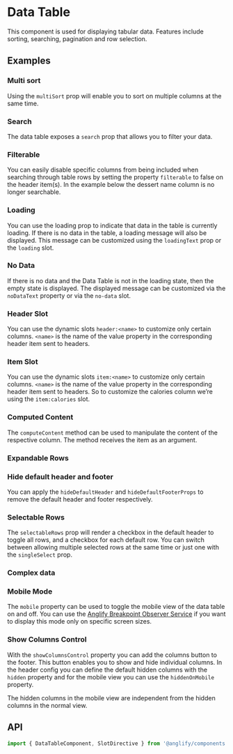 # Data Table

<app-references
issues="https://github.com/valentingavran/anglify/labels/component%3A%20Data%20Table"
material-design="https://material.io/components/data-tables"
bundle-size="https://bundlephobia.com/package/@anglify/components@latest"
w3c="https://www.w3.org/WAI/ARIA/apg/patterns/table/"/>

This component is used for displaying tabular data. Features include sorting, searching, pagination and row selection.

## Examples

### Multi sort

Using the `multiSort` prop will enable you to sort on multiple columns at the same time.
<app-code-example component="data-table" example="multi-sort" hide-overflow="false"></app-code-example>

### Search

The data table exposes a `search` prop that allows you to filter your data.
<app-code-example component="data-table" example="search"  hide-overflow="false"></app-code-example>

### Filterable

You can easily disable specific columns from being included when searching through table rows by setting the property
`filterable` to false on the header item(s). In the example below the dessert name column is no longer searchable.
<app-code-example component="data-table" example="filterable"  hide-overflow="false"></app-code-example>

### Loading

You can use the loading prop to indicate that data in the table is currently loading. If there is no data in the table, a loading message will also be displayed. This message can be customized using the `loadingText` prop or the `loading` slot.

<app-code-example component="data-table" example="loading"  hide-overflow="false"></app-code-example>

### No Data

If there is no data and the Data Table is not in the loading state, then the empty state is displayed. The displayed message can be customized via the `noDataText` property or via the `no-data` slot.
<app-code-example component="data-table" example="no-data"  hide-overflow="false"></app-code-example>

### Header Slot

You can use the dynamic slots `header:<name>` to customize only certain columns. `<name>` is the name of
the value property in the corresponding header item sent to headers.
<app-code-example component="data-table" example="header-slot"  hide-overflow="false"></app-code-example>

### Item Slot

You can use the dynamic slots `item:<name>` to customize only certain columns. `<name>` is the name of
the value property in the corresponding header item sent to headers. So to customize the calories column we’re using the
`item:calories` slot.
<app-code-example component="data-table" example="item-slot" hide-overflow="false"></app-code-example>

### Computed Content

The `computeContent` method can be used to manipulate the content of the respective column. The method receives the item as an argument.
<app-code-example component="data-table" example="computed-content" hide-overflow="false"></app-code-example>

### Expandable Rows

<app-code-example component="data-table" example="expandable-rows" hide-overflow="false"></app-code-example>

### Hide default header and footer

You can apply the `hideDefaultHeader` and `hideDefaultFooterProps` to remove the default header and footer
respectively.
<app-code-example component="data-table" example="hide-default-header-and-footer" hide-overflow="false"></app-code-example>

### Selectable Rows

The `selectableRows` prop will render a checkbox in the default header to toggle all rows, and a checkbox for each default row.
You can switch between allowing multiple selected rows at the same time or just one with the `singleSelect` prop.
<app-code-example component="data-table" example="selectable-rows" hide-overflow="false"></app-code-example>

### Complex data

<app-code-example component="data-table" example="complex-data" hide-overflow="false"></app-code-example>

### Mobile Mode

The `mobile` property can be used to toggle the mobile view of the data table on and off. You can use the [Anglify Breakpoint Observer Service](/features/breakpoints) if you want to display this mode only on specific screen sizes.
<app-code-example component="data-table" example="mobile-mode" hide-overflow="false"></app-code-example>

### Show Columns Control

With the `showColumnsControl` property you can add the columns button to the footer. This button enables you to show and hide individual columns. In the header config you can define the default hidden columns with the `hidden` property and for the mobile view you can use the `hiddenOnMobile` property.

The hidden columns in the mobile view are independent from the hidden columns in the normal view.
<app-code-example component="data-table" example="columns-control"  hide-overflow="false"></app-code-example>

## API

```typescript
import { DataTableComponent, SlotDirective } from '@anglify/components';
```

<app-inputs-table components="DataTableComponent" interfaces="DataTableHeader"></app-inputs-table>

<app-styling-table component="data-table"></app-styling-table>
